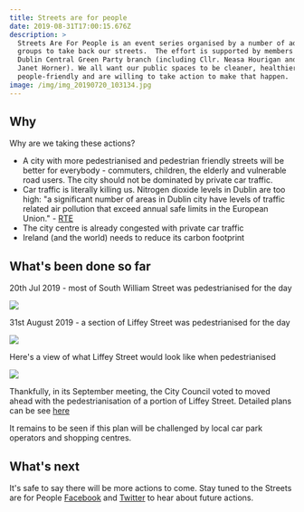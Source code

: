 ```yaml
---
title: Streets are for people
date: 2019-08-31T17:00:15.676Z
description: >
  Streets Are For People is an event series organised by a number of advocacy
  groups to take back our streets.  The effort is supported by members of the
  Dublin Central Green Party branch (including Cllr. Neasa Hourigan and Cllr.
  Janet Horner). We all want our public spaces to be cleaner, healthier and more
  people-friendly and are willing to take action to make that happen.
image: /img/img_20190720_103134.jpg
---
```

## Why

Why are we taking these actions?

* A city with more pedestrianised and pedestrian friendly streets will be better for everybody - commuters, children, the elderly and vulnerable road users. The city should not be dominated by private car traffic. 
* Car traffic is literally killing us. Nitrogen dioxide levels in Dublin are too high: "a significant number of areas in Dublin city have levels of traffic related air pollution that exceed annual safe limits in the European Union." - [RTE](https://www.rte.ie/news/ireland/2019/0708/1060952-nitrogen-oxide/) 
* The city centre is already congested with private car traffic
* Ireland (and the world) needs to reduce its carbon footprint

## What's been done so far

20th Jul 2019 - most of South William Street was pedestrianised for the day

![](/img/safp-sas-street.jpg)

31st August 2019 - a section of Liffey Street was pedestrianised for the day 

![](/img/safp-liff.jpg)

Here's a view of what Liffey Street would look like when pedestrianised 

![](/img/safp-l-street.jpg)



Thankfully, in its September meeting, the City Council voted to moved ahead with the pedestrianisation of a portion of Liffey Street.  Detailed plans can be see [here](https://www.dublincity.ie/councilmeetings/documents/s22513/190204%20DLS%20Part%208%20Area%20Committee%20Notification%20Report.pdf) 

It remains to be seen if this plan will be challenged by local car park operators and shopping centres.

## What's next

It's safe to say there will be more actions to come. Stay tuned to the Streets are for People [Facebook](https://www.facebook.com/streetsare4ppl/) and [Twitter](https://twitter.com/streetsare4ppl) to hear about future actions.
